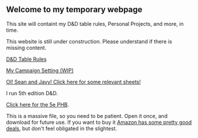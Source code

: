 ## Welcome to my temporary webpage 

This site will containt my D&D table rules, Personal Projects, and more, in time.

This website is still under construction. Please understand if there is missing content.

[D&D Table Rules](TableRules.md)

[My Campaign Setting (WIP)](Setting.md)

[OI! Sean and Javy! Click here for some relevant sheets!](Tuesday.md)

I run 5th edition D&D.

[Click here for the 5e PHB](https://dnd.rem.uz/5e%20D%26D%20Books/Rulebooks/Core/Player%27s%20Handbook.pdf).

This is a massive file, so you need to be patient. Open it once, and download for future use. If you want to buy it [Amazon has some pretty good deals](https://www.amazon.com/Players-Handbook-Dungeons-Dragons-Wizards/dp/0786965606), but don't feel obligated in the slightest.